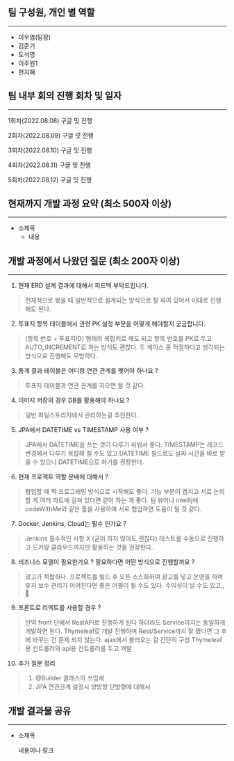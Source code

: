 ## 팀 구성원, 개인 별 역할

---

- 이우엽(팀장)
- 김준기
- 도석영
- 이주원1
- 현지혜


## 팀 내부 회의 진행 회차 및 일자

---

1회차(2022.08.08) 구글 밋 진행

2회차(2022.08.09) 구글 밋 진행

3회차(2022.08.10) 구글 밋 진행

4회차(2022.08.11) 구글 밋 진행

5회차(2022.08.12) 구글 밋 진행


## 현재까지 개발 과정 요약 (최소 500자 이상)

---

- 소제목
    - 내용


## 개발 과정에서 나왔던 질문 (최소 200자 이상)

---

1. 현재 ERD 설계 결과에 대해서 피드백 부탁드립니다.
> 전체적으로 봤을 때 일반적으로 설계되는 방식으로 잘 짜여 있어서 이대로 진행해도 된다.

2. 투표지 항목 테이블에서 관련 PK 설정 부분을 어떻게 해야할지 궁금합니다.
> (항목 번호 + 투표지ID) 형태의 복합키로 해도 되고 항목 번호를 PK로 두고 AUTO_INCREMENT로 하는 방식도 괜찮다.
> 두 케이스 중 적절하다고 생각되는 방식으로 진행해도 무방하다.

3. 통계 결과 테이블은 어디랑 연관 관계를 맺어야 하나요 ?
> 투표지 테이블과 연관 관계를 지으면 될 것 같다.

4. 이미지 저장의 경우 DB를 활용해야 하나요 ?
> 일반 파일스토리지에서 관리하는걸 추천한다.

5. JPA에서 DATETIME vs TIMESTAMP 사용 여부 ?
> JPA에서 DATETIME을 쓰는 것이 다루기 쉬워서 좋다.
> TIMESTAMP는 레코드 변경에서 다루기 복잡해 질 수도 있고 DATETIME 필드로도 날짜 시간을 바로 받을 수 있으니 DATETIME으로 하기를 권장한다.

6. 현재 프로젝트 역할 분배에 대해서 ?
> 협업할 때 짝 프로그래밍 방식으로 시작해도 좋다.
> 기능 부분이 겹치고 서로 논의할 게 여러 파트에 걸쳐 있다면 같이 하는 게 좋다.
> 팀 뷰어나 intellij에 codeWithMe와 같은 툴을 사용하며 서로 협업하면 도움이 될 것 같다.

7. Docker, Jenkins, Cloud는 필수 인가요 ?
> Jenkins 필수적인 사항 X (굳이 하지 않아도 괜찮다)
> 테스트를 수동으로 진행하고 도커랑 클라우드까지만 활용하는 것을 권장한다.
    
8. 비즈니스 모델이 필요한가요 ? 필요하다면 어떤 방식으로 진행할까요 ?
> 광고가 적합하다. 프로젝트를 빌드 후 오픈 소스화하여 광고를 넣고 운영을 하며 유지 보수 관리가 이어진다면 좋은 어필이 될 수도 있다. 수익성이 날 수도 있고,,💸
    
9. 프론트로 리액트를 사용할 경우 ?
> 만약 front 단에서 RestAPI로 진행하게 된다 하더라도 Service까지는 동일하게 개발하면 된다.
> Thymeleaf로 개발 진행하며 Rest/Service까지 잘 짰다면 그 후에 바꾸는 건 문제 되지 않는다.
> ajax에서 불러오는 걸 간단히 구성
> Thymeleaf용 컨트롤러와 api용 컨트롤러를 두고 개발

10. 추가 질문 정리
>1. @Builder 클래스의 쓰임새
>2. JPA 연관관계 설정시 양방향 단방향에 대해서

## 개발 결과물 공유

---

- 소제목
    
    내용이나 링크
